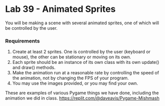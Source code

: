 # Lab 39 - Animated Sprites

You will be making a scene with several animated sprites, one of which will be controlled by the user.

### Requirements

1. Create at least 2 sprites.  One is controlled by the user (keyboard or mouse), the other can be stationary or moving on its own.
2. Each sprite should be an instance of its own class with its own update() and draw() methods.
3. Make the animation run at a reasonable rate by controlling the speed of the animation, not by changing the FPS of your program.
4. You may use the images provided, or you may find your own.

These are examples of various Pygame things we have done, including the animation we did in class.
https://replit.com/@daveavis/Pygame-Mishmash